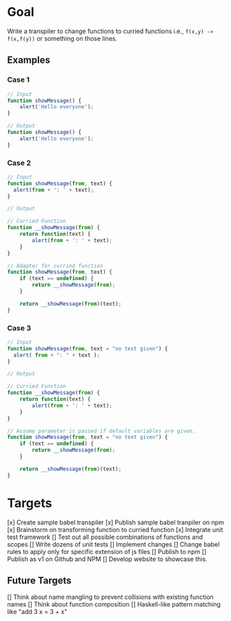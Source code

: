 # Goal
Write a transpiler to change functions to curried functions i.e.,
`f(x,y) -> f(x,f(y))` or something on those lines.

## Examples

### Case 1
```js
// Input
function showMessage() {
    alert('Hello everyone');
}

// Output
function showMessage() {
    alert('Hello everyone');
}
```

### Case 2
```js
// Input
function showMessage(from, text) {
  alert(from + ': ' + text);
}

// Output

// Curried Function
function __showMessage(from) {
    return function(text) {
        alert(from + ': ' + text);
    }
}

// Adapter for curried function
function showMessage(from, text) {
    if (text == undefined) {
        return __showMessage(from);
    }

    return __showMessage(from)(text);
}
```

### Case 3
```js
// Input
function showMessage(from, text = "no text given") {
  alert( from + ": " + text );
}

// Output

// Curried Function
function __showMessage(from) {
    return function(text) {
        alert(from + ': ' + text);
    }
}

// Assume parameter is passed if default variables are given.
function showMessage(from, text = "no text given") {
    if (text == undefined) {
        return __showMessage(from);
    }

    return __showMessage(from)(text);
}
```


# Targets
[x] Create sample babel transpiler
[x] Publish sample babel tranpiler on npm
[x] Brainstorm on transforming function to curried function
[x] Integrate unit test framework
[] Test out all possible combinations of functions and scopes
[] Write dozens of unit tests
[] Implement changes
[] Change babel rules to apply only for specific extension of js files
[] Publish to npm
[] Publish as v1 on Github and NPM
[] Develop website to showcase this. 

## Future Targets
[] Think about name mangling to prevent collisions with existing function names
[] Think about function composition
[] Haskell-like pattern matching like "add 3 x = 3 + x"